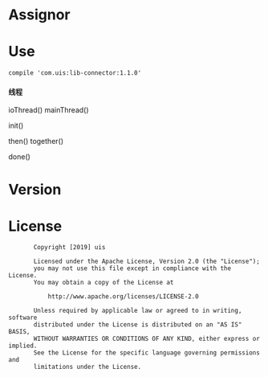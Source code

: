 # Assignor

    
# Use
    compile 'com.uis:lib-connector:1.1.0'



#### 线程
ioThread()
mainThread()

init()

then()
together()

done()




# Version



# License
           Copyright [2019] uis
        
           Licensed under the Apache License, Version 2.0 (the "License");
           you may not use this file except in compliance with the License.
           You may obtain a copy of the License at
        
               http://www.apache.org/licenses/LICENSE-2.0
        
           Unless required by applicable law or agreed to in writing, software
           distributed under the License is distributed on an "AS IS" BASIS,
           WITHOUT WARRANTIES OR CONDITIONS OF ANY KIND, either express or implied.
           See the License for the specific language governing permissions and
           limitations under the License.